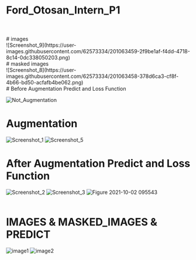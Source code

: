 # Ford_Otosan_Intern_P1
<br/>
<br/> 
# images <br/>
![Screenshot_9](https://user-images.githubusercontent.com/62573334/201063459-2f9be1af-f4dd-4718-8c14-0dc338050203.png)


<br/> 
# masked images <br/>
![Screenshot_8](https://user-images.githubusercontent.com/62573334/201063458-378d6ca3-cf8f-4b66-bd50-acfafb4be062.png)


<br/> 
# Before Augmentation Predict and Loss Function <br/> 


![Not_Augmentation](https://user-images.githubusercontent.com/62573334/201060103-62299e3f-c0bb-489a-bc81-8798abedcf79.png)
<br/> 

# Augmentation<br/> 
![Screenshot_1](https://user-images.githubusercontent.com/62573334/201060188-c6da11a1-1b4b-447e-83b0-76f3b3f14000.png)
![Screenshot_5](https://user-images.githubusercontent.com/62573334/201060209-df83e125-5839-46c7-93aa-afd2b76fa269.png)
<br/> 
# After Augmentation Predict and Loss Function <br/> 
![Screenshot_2](https://user-images.githubusercontent.com/62573334/201060579-8c91291d-9107-4520-b7ac-03c02dbb748e.png)
![Screenshot_3](https://user-images.githubusercontent.com/62573334/201060581-07011673-8890-4517-a8e0-fbb512b2a86a.png)
![Figure 2021-10-02 095543](https://user-images.githubusercontent.com/62573334/201060629-74e59148-171e-4db5-9f0a-6cadc552e02c.png)
<br/> 
<br/> 


# IMAGES & MASKED_IMAGES & PREDICT 

![image1](https://user-images.githubusercontent.com/62573334/201062679-55fd1345-0784-4081-9979-0c4ae12be584.png)
![image2](https://user-images.githubusercontent.com/62573334/201062687-a109b43a-0920-49c4-a17c-2df2abba2115.png)

